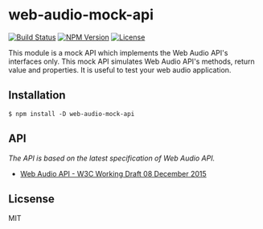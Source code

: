 # web-audio-mock-api
[![Build Status](http://img.shields.io/travis/mohayonao/web-audio-mock-api.svg?style=flat-square)](https://travis-ci.org/mohayonao/web-audio-mock-api)
[![NPM Version](http://img.shields.io/npm/v/web-audio-mock-api.svg?style=flat-square)](https://www.npmjs.org/package/web-audio-mock-api)
[![License](http://img.shields.io/badge/license-MIT-brightgreen.svg?style=flat-square)](http://mohayonao.mit-license.org/)

This module is a mock API which implements the Web Audio API's interfaces only. This mock API simulates Web Audio API's methods, return value and properties. It is useful to test your web audio application.

## Installation

```
$ npm install -D web-audio-mock-api
```

## API

_The API is based on the latest specification of Web Audio API._

- [Web Audio API - W3C Working Draft 08 December 2015](http://www.w3.org/TR/2015/WD-webaudio-20151208/)

## Licsense

MIT
